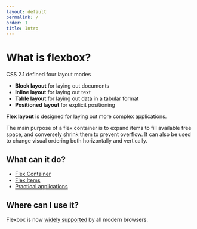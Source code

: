 ```yaml
---
layout: default
permalink: /
order: 1
title: Intro
---
```

# What is flexbox?

CSS 2.1 defined four layout modes
- **Block layout** for laying out documents
- **Inline layout** for laying out text
- **Table layout** for laying out data in a tabular format
- **Positioned layout** for explicit positioning

**Flex layout** is designed for laying out more complex applications.

The main purpose of a flex container is to expand items to fill available free space, and conversely shrink them to prevent overflow. It can also be used to change visual ordering both horizontally and vertically.

## What can it do?
- [Flex Container](/flex-container)
- [Flex Items](/flex-items)
- [Practical applications](/demos)

## Where can I use it?
Flexbox is now [widely supported](http://caniuse.com/#feat=flexbox) by all modern browsers.
